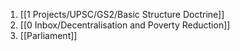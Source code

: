 1. [[1 Projects/UPSC/GS2/Basic Structure Doctrine]]
2. [[0 Inbox/Decentralisation and Poverty Reduction]]
3. [[Parliament]]
